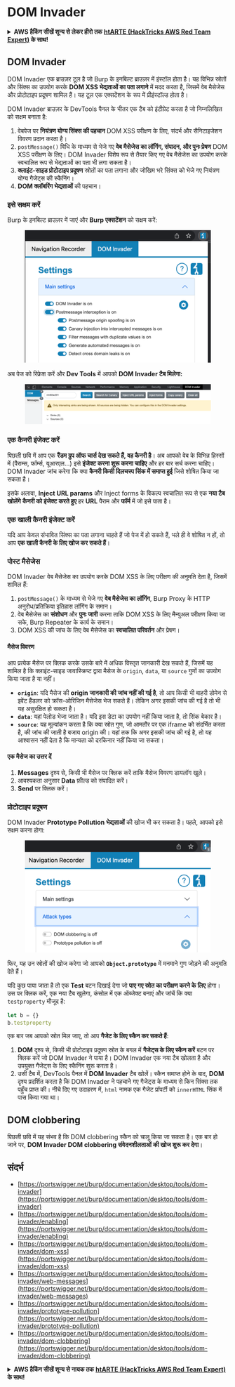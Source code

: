 # DOM Invader

<details>

<summary><strong>AWS हैकिंग सीखें शून्य से लेकर हीरो तक</strong> <a href="https://training.hacktricks.xyz/courses/arte"><strong>htARTE (HackTricks AWS Red Team Expert)</strong></a><strong> के साथ!</strong></summary>

HackTricks का समर्थन करने के अन्य तरीके:

* यदि आप चाहते हैं कि आपकी **कंपनी का विज्ञापन HackTricks में दिखाई दे** या **HackTricks को PDF में डाउनलोड करें**, तो [**सब्सक्रिप्शन प्लान्स**](https://github.com/sponsors/carlospolop) देखें!
* [**आधिकारिक PEASS & HackTricks स्वैग**](https://peass.creator-spring.com) प्राप्त करें
* [**The PEASS Family**](https://opensea.io/collection/the-peass-family) की खोज करें, हमारा एक्सक्लूसिव [**NFTs**](https://opensea.io/collection/the-peass-family) का संग्रह
* 💬 [**Discord group**](https://discord.gg/hRep4RUj7f) में **शामिल हों** या [**telegram group**](https://t.me/peass) या **Twitter** पर 🐦 [**@carlospolopm**](https://twitter.com/carlospolopm) को **फॉलो करें**.
* **HackTricks** के [**github repos**](https://github.com/carlospolop/hacktricks) और [**HackTricks Cloud**](https://github.com/carlospolop/hacktricks-cloud) में PRs सबमिट करके अपनी हैकिंग ट्रिक्स शेयर करें.

</details>

## DOM Invader

DOM Invader एक ब्राउज़र टूल है जो Burp के इनबिल्ट ब्राउज़र में इंस्टॉल होता है। यह विभिन्न स्रोतों और सिंक्स का उपयोग करके **DOM XSS भेद्यताओं का पता लगाने** में मदद करता है, जिसमें वेब मैसेजेस और प्रोटोटाइप प्रदूषण शामिल हैं। यह टूल एक एक्सटेंशन के रूप में प्रीइंस्टॉल्ड होता है।

DOM Invader ब्राउज़र के DevTools पैनल के भीतर एक टैब को इंटीग्रेट करता है जो निम्नलिखित को सक्षम बनाता है:

1. वेबपेज पर **नियंत्रण योग्य सिंक्स की पहचान** DOM XSS परीक्षण के लिए, संदर्भ और सैनिटाइजेशन विवरण प्रदान करता है।
2. `postMessage()` विधि के माध्यम से भेजे गए **वेब मैसेजेस का लॉगिंग, संपादन, और पुनः प्रेषण** DOM XSS परीक्षण के लिए। DOM Invader विशेष रूप से तैयार किए गए वेब मैसेजेस का उपयोग करके स्वचालित रूप से भेद्यताओं का पता भी लगा सकता है।
3. **क्लाइंट-साइड प्रोटोटाइप प्रदूषण** स्रोतों का पता लगाना और जोखिम भरे सिंक्स को भेजे गए नियंत्रण योग्य गैजेट्स की स्कैनिंग।
4. **DOM क्लॉबरिंग भेद्यताओं** की पहचान।

### इसे सक्षम करें

Burp के इनबिल्ट ब्राउज़र में जाएं और **Burp एक्सटेंशन** को सक्षम करें:

<figure><img src="../../.gitbook/assets/image (4) (1) (1) (2).png" alt=""><figcaption></figcaption></figure>

अब पेज को रिफ्रेश करें और **Dev Tools** में आपको **DOM Invader टैब मिलेगा:**

<figure><img src="../../.gitbook/assets/image (3) (1) (1) (1) (1) (1) (1) (1) (1).png" alt=""><figcaption></figcaption></figure>

### एक कैनरी इंजेक्ट करें

पिछली छवि में आप एक **रैंडम ग्रुप ऑफ चार्स देख सकते हैं, वह कैनरी है**। अब आपको वेब के विभिन्न हिस्सों में (पैराम्स, फॉर्म्स, यूआरएल...) इसे **इंजेक्ट करना शुरू करना चाहिए** और हर बार सर्च करना चाहिए। DOM Invader जांच करेगा कि क्या **कैनरी किसी दिलचस्प सिंक में समाप्त हुई** जिसे शोषित किया जा सकता है।

इसके अलावा, **Inject URL params** और Inject forms के विकल्प स्वचालित रूप से एक **नया टैब खोलेंगे** **कैनरी को इंजेक्ट करते हुए** हर **URL** पैराम और **फॉर्म** में जो इसे पाता है।

### एक खाली कैनरी इंजेक्ट करें

यदि आप केवल संभावित सिंक्स का पता लगाना चाहते हैं जो पेज में हो सकते हैं, भले ही वे शोषित न हों, तो आप **एक खाली कैनरी के लिए खोज कर सकते हैं**।

### पोस्ट मैसेजेस

DOM Invader वेब मैसेजेस का उपयोग करके DOM XSS के लिए परीक्षण की अनुमति देता है, जिसमें शामिल हैं:

1. `postMessage()` के माध्यम से भेजे गए **वेब मैसेजेस का लॉगिंग**, Burp Proxy के HTTP अनुरोध/प्रतिक्रिया इतिहास लॉगिंग के समान।
2. वेब मैसेजेस का **संशोधन** और **पुनः जारी** करना ताकि DOM XSS के लिए मैन्युअल परीक्षण किया जा सके, Burp Repeater के कार्य के समान।
3. DOM XSS की जांच के लिए वेब मैसेजेस का **स्वचालित परिवर्तन** और प्रेषण।

#### मैसेज विवरण

आप प्रत्येक मैसेज पर क्लिक करके उसके बारे में अधिक विस्तृत जानकारी देख सकते हैं, जिसमें यह शामिल है कि क्लाइंट-साइड जावास्क्रिप्ट द्वारा मैसेज के `origin`, `data`, या `source` गुणों का उपयोग किया जाता है या नहीं।

* **`origin`**: यदि मैसेज की **origin जानकारी की जांच नहीं की गई है**, तो आप किसी भी बाहरी डोमेन से इवेंट हैंडलर को क्रॉस-ओरिजिन मैसेजेस भेज सकते हैं। लेकिन अगर इसकी जांच की गई है तो भी यह असुरक्षित हो सकता है।
* **`data`**: यहां पेलोड भेजा जाता है। यदि इस डेटा का उपयोग नहीं किया जाता है, तो सिंक बेकार है।
* **`source`**: यह मूल्यांकन करता है कि क्या स्रोत गुण, जो आमतौर पर एक iframe को संदर्भित करता है, की जांच की जाती है बजाय origin की। यहां तक कि अगर इसकी जांच की गई है, तो यह आश्वासन नहीं देता है कि मान्यता को दरकिनार नहीं किया जा सकता।

#### एक मैसेज का उत्तर दें

1. **Messages** दृश्य से, किसी भी मैसेज पर क्लिक करें ताकि मैसेज विवरण डायलॉग खुले।
2. आवश्यकता अनुसार **Data** फ़ील्ड को संपादित करें।
3. **Send** पर क्लिक करें।

### प्रोटोटाइप प्रदूषण

DOM Invader **Prototype Pollution भेद्यताओं** की खोज भी कर सकता है। पहले, आपको इसे सक्षम करना होगा:

<figure><img src="../../.gitbook/assets/image (5) (1) (1) (3).png" alt=""><figcaption></figcaption></figure>

फिर, यह उन स्रोतों की खोज करेगा जो आपको **`Object.prototype`** में मनमाने गुण जोड़ने की अनुमति देते हैं।

यदि कुछ पाया जाता है तो एक **Test** बटन दिखाई देगा जो **पाए गए स्रोत का परीक्षण करने के लिए** होगा। उस पर क्लिक करें, एक नया टैब खुलेगा, कंसोल में एक ऑब्जेक्ट बनाएं और जांचें कि क्या `testproperty` मौजूद है:
```javascript
let b = {}
b.testproperty
```
एक बार जब आपको स्रोत मिल जाए, तो आप **गैजेट के लिए स्कैन कर सकते हैं**:

1. **DOM** दृश्य से, किसी भी प्रोटोटाइप प्रदूषण स्रोत के बगल में **गैजेट्स के लिए स्कैन करें** बटन पर क्लिक करें जो DOM Invader ने पाया है। DOM Invader एक नया टैब खोलता है और उपयुक्त गैजेट्स के लिए स्कैनिंग शुरू करता है।
2. उसी टैब में, DevTools पैनल में **DOM Invader** टैब खोलें। स्कैन समाप्त होने के बाद, **DOM** दृश्य प्रदर्शित करता है कि DOM Invader ने पहचाने गए गैजेट्स के माध्यम से किन सिंक्स तक पहुँच प्राप्त की। नीचे दिए गए उदाहरण में, `html` नामक एक गैजेट प्रॉपर्टी को `innerHTML` सिंक में पास किया गया था।

## DOM clobbering

पिछली छवि में यह संभव है कि DOM clobbering स्कैन को चालू किया जा सकता है। एक बार हो जाने पर, **DOM Invader DOM clobbering संवेदनशीलताओं की खोज शुरू कर देगा**।

## संदर्भ

* [https://portswigger.net/burp/documentation/desktop/tools/dom-invader](https://portswigger.net/burp/documentation/desktop/tools/dom-invader)
* [https://portswigger.net/burp/documentation/desktop/tools/dom-invader/enabling](https://portswigger.net/burp/documentation/desktop/tools/dom-invader/enabling)
* [https://portswigger.net/burp/documentation/desktop/tools/dom-invader/dom-xss](https://portswigger.net/burp/documentation/desktop/tools/dom-invader/dom-xss)
* [https://portswigger.net/burp/documentation/desktop/tools/dom-invader/web-messages](https://portswigger.net/burp/documentation/desktop/tools/dom-invader/web-messages)
* [https://portswigger.net/burp/documentation/desktop/tools/dom-invader/prototype-pollution](https://portswigger.net/burp/documentation/desktop/tools/dom-invader/prototype-pollution)
* [https://portswigger.net/burp/documentation/desktop/tools/dom-invader/dom-clobbering](https://portswigger.net/burp/documentation/desktop/tools/dom-invader/dom-clobbering)

<details>

<summary><strong>AWS हैकिंग सीखें शून्य से नायक तक</strong> <a href="https://training.hacktricks.xyz/courses/arte"><strong>htARTE (HackTricks AWS Red Team Expert)</strong></a><strong> के साथ!</strong></summary>

HackTricks का समर्थन करने के अन्य तरीके:

* यदि आप चाहते हैं कि आपकी **कंपनी का विज्ञापन HackTricks में दिखाया जाए** या **HackTricks को PDF में डाउनलोड करें** तो [**सब्सक्रिप्शन प्लान्स**](https://github.com/sponsors/carlospolop) देखें!
* [**आधिकारिक PEASS & HackTricks स्वैग प्राप्त करें**](https://peass.creator-spring.com)
* [**The PEASS Family**](https://opensea.io/collection/the-peass-family) की खोज करें, हमारा संग्रह विशेष [**NFTs**](https://opensea.io/collection/the-peass-family)
* 💬 [**Discord समूह में शामिल हों**](https://discord.gg/hRep4RUj7f) या [**telegram समूह**](https://t.me/peass) या **Twitter** पर मुझे 🐦 [**@carlospolopm**](https://twitter.com/carlospolopm) **का पालन करें**।
* **HackTricks** के [**github repos**](https://github.com/carlospolop/hacktricks) और [**HackTricks Cloud**](https://github.com/carlospolop/hacktricks-cloud) में PRs सबमिट करके अपनी हैकिंग ट्रिक्स साझा करें।

</details>
